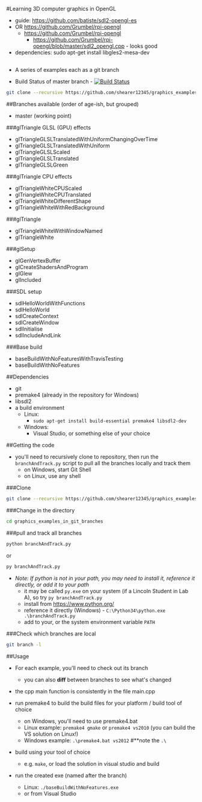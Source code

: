 #Learning 3D computer graphics in OpenGL

- guide: https://github.com/batiste/sdl2-opengl-es
- OR https://github.com/Grumbel/rpi-opengl
  - https://github.com/Grumbel/rpi-opengl
    - https://github.com/Grumbel/rpi-opengl/blob/master/sdl2_opengl.cpp - looks good
- dependencies: sudo apt-get install libgles2-mesa-dev

##

- A series of examples each as a git branch

- Build Status of master branch - [![Build Status](https://travis-ci.org/shearer12345/graphics_examples_in_git_branches.svg?branch=master)](https://travis-ci.org/shearer12345/graphics_examples_in_git_branches)

```bash
git clone --recursive https://github.com/shearer12345/graphics_examples_in_git_branches.git
```

##Branches available (order of age-ish, but grouped)

- master (working point)

###glTriangle GLSL (GPU) effects
- glTriangleGLSLTranslatedWithUniformChangingOverTime
- glTriangleGLSLTranslatedWithUniform
- glTriangleGLSLScaled
- glTriangleGLSLTranslated
- glTriangleGLSLGreen

###glTriangle CPU effects
- glTriangleWhiteCPUScaled
- glTriangleWhiteCPUTranslated
- glTriangleWhiteDifferentShape
- glTriangleWhiteWithRedBackground

###glTriangle
- glTriangleWhiteWithWindowNamed
- glTriangleWhite

###glSetup
- glGenVertexBuffer
- glCreateShadersAndProgram
- glGlew
- glIncluded

###SDL setup
- sdlHelloWorldWithFunctions
- sdlHelloWorld
- sdlCreateContext
- sdlCreateWindow
- sdlInitialise
- sdlIncludeAndLink

###Base build
- baseBuildWithNoFeaturesWithTravisTesting
- baseBuildWithNoFeatures

##Dependencies

- git
- premake4 (already in the repository for Windows)
- libsdl2
- a build environment
    - Linux:
        - ```sudo apt-get install build-essential premake4 libsdl2-dev```
    - Windows:
        - Visual Studio, or something else of your choice
  
##Getting the code

- you'll need to recursively clone to repository, then run the `branchAndTrack.py` script to pull all the branches locally and track them
    - on Windows, start Git Shell
    - on Linux, use any shell

###Clone
```bash
git clone --recursive https://github.com/shearer12345/graphics_examples_in_git_branches.git
```

###Change in the directory
```bash
cd graphics_examples_in_git_branches
```

###pull and track all branches
```bash
python branchAndTrack.py
```
or
```bash
py branchAndTrack.py
```

- *Note: If python is not in your path, you may need to install it, reference it directly, or add it to your path*
     - it may be called `py.exe` on your system (if a Lincoln Student in Lab A), so try `py branchAndTrack.py`
     - install from https://www.python.org/
     - reference it directly (Windows)  - `C:\Python34\python.exe .\branchAndTrack.py`
     - add to your, or the system environment variable `PATH`

###Check which branches are local
```bash
git branch -l
```

##Usage

- For each example, you'll need to check out its branch
    - you can also **diff** between branches to see what's changed

- the cpp main function is consistently in the file main.cpp

- run premake4 to build the build files for your platform / build tool of choice
    - on Windows, you'll need to use premake4.bat
    - Linux example: `premake4 gmake` or `premake4 vs2010` (you can build the VS solution on Linux!)
    - Windows example: `.\premake4.bat vs2012` #**note the `.\`

- build using your tool of choice
    - e.g. `make`, or load the solution in visual studio and build
  
- run the created exe (named after the branch)
    - Linux: `./baseBuildWithNoFeatures.exe`
    - or from Visual Studio
  
